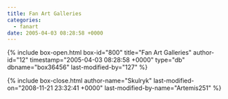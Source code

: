 ```yaml
---
title: Fan Art Galleries
categories:
  - fanart
date: 2005-04-03 08:28:58 +0000
---
```

{% include box-open.html box-id="800" title="Fan Art Galleries" author-id="12" timestamp="2005-04-03 08:28:58 +0000" type="db" dbname="box36456" last-modified-by="127" %}
<navigator group="Fanart" quantity="1000" offdir="TRUE" /><displaytor mode="thumbnail" />

{% include box-close.html author-name="Skulryk" last-modified-on="2008-11-21 23:32:41 +0000" last-modified-by-name="Artemis251" %}
